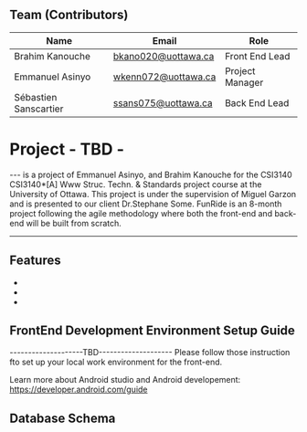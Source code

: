 ## Team (Contributors)

| Name                   | Email               |Role                 |
|------------------------|---------------------|---------------------|
| Brahim Kanouche        | bkano020@uottawa.ca |Front End Lead       |
| Emmanuel Asinyo        | wkenn072@uottawa.ca |Project Manager      |
| Sébastien Sanscartier  | ssans075@uottawa.ca |Back End Lead        |


# Project - TBD -
--- is a project of Emmanuel Asinyo, and Brahim Kanouche for the CSI3140 CSI3140*[A] Www Struc. Techn. & Standards project course at the University of Ottawa. This project is under the supervision of Miguel Garzon and is presented to our client Dr.Stephane Some. FunRide is an 8-month project following the agile methodology where both the front-end and back-end will be built from scratch.

------------------

## Features
* 
*
*

## FrontEnd Development Environment Setup Guide
--------------------TBD--------------------
Please follow those instruction fto set up your local work environment for the front-end. 



Learn more about Android studio and Android developement: https://developer.android.com/guide

## Database Schema
